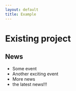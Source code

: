 ```yaml
---
layout: default
title: Example
---
```


# Existing project

## News

- Some event
- Another exciting event
- More news
- the latest news!!!
